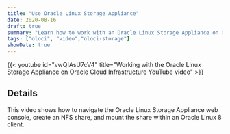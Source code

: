 ```yaml
---
title: "Use Oracle Linux Storage Appliance"
date: 2020-08-16
draft: true
summary: "Learn how to work with an Oracle Linux Storage Appliance on Oracle Cloud Infrastructure."
tags: ["oloci", "video","oloci-storage"]
showDate: true
---
```


{{< youtube id="vwQIAsU7cV4" title="Working with the Oracle Linux Storage Appliance on Oracle Cloud Infrastructure YouTube video" >}}

## Details

This video shows how to navigate the Oracle Linux Storage Appliance web console, create an NFS share, and mount the share within an Oracle Linux 8 client.
